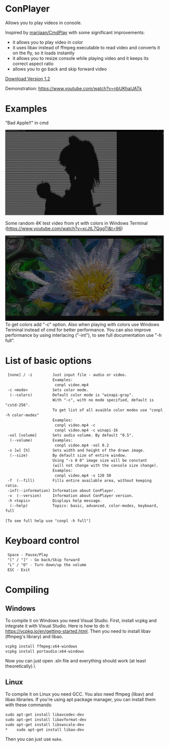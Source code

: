 # ConPlayer
Allows you to play videos in console.

Inspired by [mariiaan/CmdPlay](https://github.com/mariiaan/CmdPlay) with some significant improvements:
- it allows you to play video in color
- it uses libav instead of ffmpeg executable to read video and converts it on the fly, so it loads instantly
- it allows you to resize console while playing video and it keeps its correct aspect ratio
- allows you to go back and skip forward video

[Download Version 1.2](https://github.com/mt1006/ConPlayer/releases/tag/ConPlayer-1.2)

Demonstration: https://www.youtube.com/watch?v=nbUKhalJATk

# Examples

"Bad Apple!!" in cmd

![Bad Apple!!](screenshots/bad_apple.png "Bad Apple!!")

Some random 4K test video from yt with colors in Windows Terminal (https://www.youtube.com/watch?v=xcJtL7QggTI&t=96)

![Colors](screenshots/colors.png "Colors")
To get colors add "-c" option. Also when playing with colors use Windows Terminal instead of cmd for better performance. You can also improve performance by using interlacing ("-int"), to see full documentation use "-h full".

# List of basic options
```
 [none] / -i         Just input file - audio or video.
                     Examples:
                      conpl video.mp4
 -c <mode>           Sets color mode.
  (--colors)         Default color mode is "winapi-gray".
                     With "-c", with no mode specified, default is "cstd-256".
                     To get list of all avaible color modes use "conpl -h color-modes"
                     Examples:
                      conpl video.mp4 -c
                      conpl video.mp4 -c winapi-16
 -vol [volume]       Sets audio volume. By default "0.5".
  (--volume)         Examples:
                      conpl video.mp4 -vol 0.2
 -s [w] [h]          Sets width and height of the drawn image.
  (--size)           By default size of entire window.
                     Using "-s 0 0" image size will be constant
                     (will not change with the console size change).
                     Examples:
                      conpl video.mp4 -s 120 50
 -f  (--fill)        Fills entire available area, without keeping ratio.
 -inf(--information) Information about ConPlayer.
 -v  (--version)     Information about ConPlayer version.
 -h <topic>          Displays help message.
  (--help)           Topics: basic, advanced, color-modes, keyboard, full 
  
[To see full help use "conpl -h full"]
 ```

# Keyboard control
```
 Space - Pause/Play
 "[" / "]" - Go back/Skip forward
 "L" / "O" - Turn down/up the volume
 ESC - Exit
```

# Compiling

## Windows
To compile it on Windows you need Visual Studio. First, install vcpkg and integrate it with Visual Studio. Here is how to do it: https://vcpkg.io/en/getting-started.html. Then you need to install libav (ffmpeg's library) and libao.
```
vcpkg install ffmpeg:x64-windows
vcpkg install portaudio:x64-windows
```
Now you can just open .sln file and everything should work (at least theoretically).\

## Linux
To compile it on Linux you need GCC. You also need ffmpeg (libav) and libao libraries. If you're using apt package manager, you can install them with these commands:
```
sudo apt-get install libavcodec-dev
sudo apt-get install libavformat-dev
sudo apt-get install libswscale-dev
*    sudo apt-get install libao-dev
```
Then you can just use ```make```.